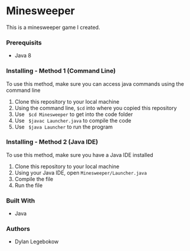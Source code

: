 # Minesweeper

This is a minesweeper game I created.

### Prerequisits
- Java 8

### Installing - Method 1 (Command Line)
To use this method, make sure you can access java commands using the command line 
1. Clone this repository to your local machine
2. Using the command line, ``` $cd ``` into where you copied this repository
3. Use ``` $cd Minesweeper``` to get into the code folder
4. Use ``` $javac Launcher.java``` to compile the code
5. Use ``` $java Launcher``` to run the program

### Installing - Method 2 (Java IDE)
To use this method, make sure you have a Java IDE installed
1. Clone this repository to your local machine
2. Using your Java IDE, open ```Minesweeper/Launcher.java```
3. Compile the file
4. Run the file

### Built With
- Java

### Authors
- Dylan Legebokow
